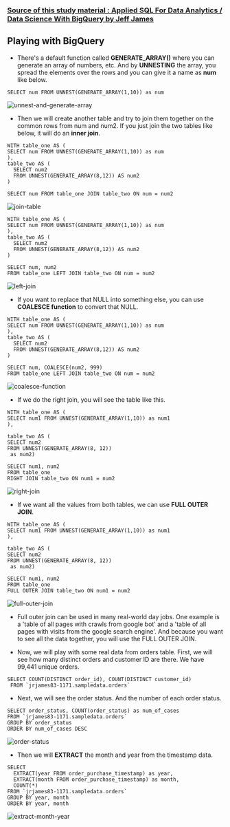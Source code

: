 ### [Source of this study material : Applied SQL For Data Analytics / Data Science With BigQuery by Jeff James](https://www.udemy.com/course/applied-sql-for-data-analytics-data-science-with-bigquery/)


## Playing with BigQuery

- There's a default function called **GENERATE_ARRAY()** where you can generate an array of numbers, etc. And by **UNNESTING** the array, you spread the elements over the rows and you can give it a name as **num** like below.


```
SELECT num FROM UNNEST(GENERATE_ARRAY(1,10)) as num
```


![unnest-and-generate-array](/pictures/BigQuery/join-data/unnest-and-generate-array.PNG "UNNEST and GENERATE_ARRAY")


- Then we will create another table and try to join them together on the common rows from num and num2. If you just join the two tables like below, it will do an **inner join**.


```
WITH table_one AS (
SELECT num FROM UNNEST(GENERATE_ARRAY(1,10)) as num
), 
table_two AS (
  SELECT num2 
  FROM UNNEST(GENERATE_ARRAY(8,12)) AS num2
)

SELECT num FROM table_one JOIN table_two ON num = num2
```


![join-table](/pictures/BigQuery/join-data/join-table.PNG "join table")


```
WITH table_one AS (
SELECT num FROM UNNEST(GENERATE_ARRAY(1,10)) as num
), 
table_two AS (
  SELECT num2 
  FROM UNNEST(GENERATE_ARRAY(8,12)) AS num2
)

SELECT num, num2 
FROM table_one LEFT JOIN table_two ON num = num2
```


![left-join](/pictures/BigQuery/join-data/left-join.PNG "left join")


- If you want to replace that NULL into something else, you can use **COALESCE function** to convert that NULL. 


```
WITH table_one AS (
SELECT num FROM UNNEST(GENERATE_ARRAY(1,10)) as num
), 
table_two AS (
  SELECT num2 
  FROM UNNEST(GENERATE_ARRAY(8,12)) AS num2
)

SELECT num, COALESCE(num2, 999) 
FROM table_one LEFT JOIN table_two ON num = num2
```


![coalesce-function](/pictures/BigQuery/join-data/coalesce-function.PNG "coalesce function")



- If we do the right join, you will see the table like this.


```
WITH table_one AS (
SELECT num1 FROM UNNEST(GENERATE_ARRAY(1,10)) as num1
),

table_two AS (
SELECT num2
FROM UNNEST(GENERATE_ARRAY(8, 12))
 as num2)

SELECT num1, num2
FROM table_one
RIGHT JOIN table_two ON num1 = num2
```


![right-join](/pictures/BigQuery/join-data/right-join.PNG "right join")


- If we want all the values from both tables, we can use **FULL OUTER JOIN**.


```
WITH table_one AS (
SELECT num1 FROM UNNEST(GENERATE_ARRAY(1,10)) as num1
),

table_two AS (
SELECT num2
FROM UNNEST(GENERATE_ARRAY(8, 12))
 as num2)

SELECT num1, num2
FROM table_one
FULL OUTER JOIN table_two ON num1 = num2
```


![full-outer-join](/pictures/BigQuery/join-data/full-outer-join.PNG "full outer join")


- Full outer join can be used in many real-world day jobs. One example is a 'table of all pages with crawls from google bot' and a 'table of all pages with visits from the google search engine'. And because you want to see all the data together, you will use the FULL OUTER JOIN.


- Now, we will play with some real data from orders table. First, we will see how many distinct orders and customer ID are there. We have 99,441 unique orders.


```
SELECT COUNT(DISTINCT order_id), COUNT(DISTINCT customer_id)
 FROM `jrjames83-1171.sampledata.orders` 
```


- Next, we will see the order status. And the number of each order status.


```
SELECT order_status, COUNT(order_status) as num_of_cases
FROM `jrjames83-1171.sampledata.orders`
GROUP BY order_status
ORDER BY num_of_cases DESC
```


![order-status](/pictures/BigQuery/join-data/order-status.PNG "order status")


- Then we will **EXTRACT** the month and year from the timestamp data.


```
SELECT 
  EXTRACT(year FROM order_purchase_timestamp) as year,
  EXTRACT(month FROM order_purchase_timestamp) as month,
  COUNT(*)
FROM `jrjames83-1171.sampledata.orders`
GROUP BY year, month
ORDER BY year, month
```

![extract-month-year](/pictures/BigQuery/join-data/extract-month-year.PNG "extract month and year")


